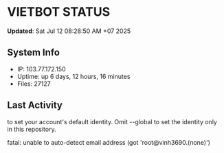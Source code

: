 # VIETBOT STATUS
**Updated**: Sat Jul 12 08:28:50 AM +07 2025

## System Info
- IP: 103.77.172.150
- Uptime: up 6 days, 12 hours, 16 minutes
- Files: 27127

## Last Activity

to set your account's default identity.
Omit --global to set the identity only in this repository.

fatal: unable to auto-detect email address (got 'root@vinh3690.(none)')
